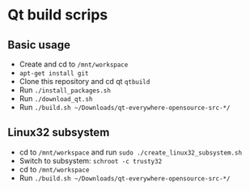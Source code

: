 Qt build scrips
===============

## Basic usage

 * Create and cd to `/mnt/workspace`
 * `apt-get install git`
 * Clone this repository and cd qt `qtbuild`
 * Run `./install_packages.sh`
 * Run `./download_qt.sh`
 * Run `./build.sh ~/Downloads/qt-everywhere-opensource-src-*/`

## Linux32 subsystem

 * cd to `/mnt/workspace` and run `sudo ./create_linux32_subsystem.sh`
 * Switch to subsystem: `schroot -c trusty32`
 * cd to `/mnt/workspace`
 * Run `./build.sh ~/Downloads/qt-everywhere-opensource-src-*/`
